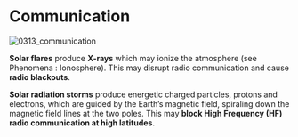 # Communication

![0313_communication](./static/0313_communication.png)

**Solar flares** produce **X-rays** which may ionize the atmosphere (see Phenomena : Ionosphere).  This may disrupt radio communication and cause **radio blackouts**.

**Solar radiation storms** produce energetic charged particles, protons and electrons, which are guided by the Earth’s magnetic field, spiraling down the magnetic field lines at the two poles. This may **block High Frequency (HF) radio communication at high latitudes**.
